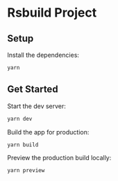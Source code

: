 # Rsbuild Project

## Setup

Install the dependencies:

```bash
yarn
```

## Get Started

Start the dev server:

```bash
yarn dev
```

Build the app for production:

```bash
yarn build
```

Preview the production build locally:

```bash
yarn preview
```
